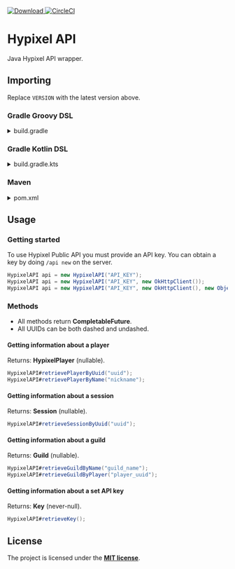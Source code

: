 [ ![Download](https://api.bintray.com/packages/mdashlw/maven/hypixel-api/images/download.svg) ](https://bintray.com/mdashlw/maven/hypixel-api/_latestVersion)
[![CircleCI](https://circleci.com/gh/mdashlw/hypixel-api.svg?style=svg)](https://circleci.com/gh/mdashlw/hypixel-api)

# Hypixel API

Java Hypixel API wrapper.

## Importing

Replace `VERSION` with the latest version above.

### Gradle Groovy DSL

<details><summary>build.gradle</summary>
<p>

```gradle
repositories {
    jcenter()
}

dependencies {
    implementation 'ru.mdashlw.hypixel:hypixel-api:VERSION'
}
```

</p>
</details>

### Gradle Kotlin DSL

<details><summary>build.gradle.kts</summary>
<p>

```kotlin
repositories {
    jcenter()
}

dependencies {
    implementation("ru.mdashlw.hypixel:hypixel-api:VERSION")
}
```

</p>
</details>

### Maven

<details><summary>pom.xml</summary>
<p>

```xml
<depedencies>
    <dependency>
        <groupId>ru.mdashlw.hypixel</groupId>
        <artifactId>hypixel-api</artifactId>
        <version>VERSION</version>
  </dependency>
</depedencies>

<repositories>
    <repository>
      <id>jcenter</id>
      <name>JCenter</name>
      <url>https://jcenter.bintray.com/</url>
    </repository>
</repositories>
```

</p>
</details>

## Usage

### Getting started

To use Hypixel Public API you must provide an API key.
You can obtain a key by doing `/api new` on the server.

```java
HypixelAPI api = new HypixelAPI("API_KEY");
HypixelAPI api = new HypixelAPI("API_KEY", new OkHttpClient());
HypixelAPI api = new HypixelAPI("API_KEY", new OkHttpClient(), new ObjectMapper());
```

### Methods

* All methods return **CompletableFuture**.
* All UUIDs can be both dashed and undashed.

#### Getting information about a player

Returns: **HypixelPlayer** (nullable).

```java
HypixelAPI#retrievePlayerByUuid("uuid");
HypixelAPI#retrievePlayerByName("nickname");
```

#### Getting information about a session

Returns: **Session** (nullable).

```java
HypixelAPI#retrieveSessionByUuid("uuid");
```

#### Getting information about a guild

Returns: **Guild** (nullable).

```java
HypixelAPI#retrieveGuildByName("guild_name");
HypixelAPI#retrieveGuildByPlayer("player_uuid");
```

#### Getting information about a set API key

Returns: **Key** (never-null).

```java
HypixelAPI#retrieveKey();
```

## License

The project is licensed under the **[MIT license](https://choosealicense.com/licenses/mit/)**.
